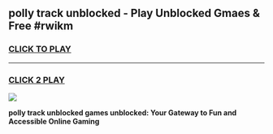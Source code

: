 
## polly track unblocked - Play Unblocked Gmaes & Free #rwikm
<h3>
<a href="https://news.freeplayer.one?title=polly_track_unblocked&ref=24F">CLICK TO PLAY</a></h3>
<hr>

<h3>
<a href="https://news.freeplayer.one?title=polly_track_unblocked&ref=24F">CLICK 2 PLAY</a>
  
</h3>

<a href="https://news.freeplayer.one?title=polly_track_unblocked&ref=24F/"><img src="https://clearcache.store/games.png"></a>


**polly track unblocked games unblocked: Your Gateway to Fun and Accessible Online Gaming**
